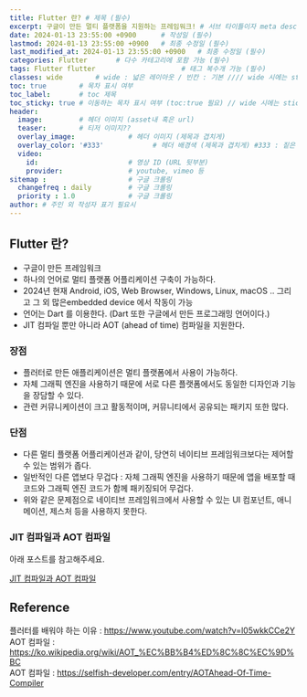 ```yaml
---
title: Flutter 란? # 제목 (필수)
excerpt: 구글이 만든 멀티 플랫폼을 지원하는 프레임워크! # 서브 타이틀이자 meta description (필수)
date: 2024-01-13 23:55:00 +0900      # 작성일 (필수)
lastmod: 2024-01-13 23:55:00 +0900   # 최종 수정일 (필수)
last_modified_at: 2024-01-13 23:55:00 +0900   # 최종 수정일 (필수)
categories: Flutter       # 다수 카테고리에 포함 가능 (필수)
tags: Flutter flutter                     # 태그 복수개 가능 (필수)
classes: wide        # wide : 넓은 레이아웃 / 빈칸 : 기본 //// wide 시에는 sticky toc 불가
toc: true        # 목차 표시 여부
toc_label:       # toc 제목
toc_sticky: true # 이동하는 목차 표시 여부 (toc:true 필요) // wide 시에는 sticky toc 불가
header: 
  image:         # 헤더 이미지 (asset내 혹은 url)
  teaser:        # 티저 이미지??
  overlay_image:             # 헤더 이미지 (제목과 겹치게)
  overlay_color: '#333'            # 헤더 배경색 (제목과 겹치게) #333 : 짙은 회색 (필수)
  video:
    id:                      # 영상 ID (URL 뒷부분)
    provider:                # youtube, vimeo 등
sitemap :                    # 구글 크롤링
  changefreq : daily         # 구글 크롤링
  priority : 1.0             # 구글 크롤링
author: # 주인 외 작성자 표기 필요시
---
```

<!--postNo: 20240113_005-->


## Flutter 란?  

- 구글이 만든 프레임워크  
- 하나의 언어로 멀티 플랫폼 어플리케이션 구축이 가능하다.  
- 2024년 현재 Android, iOS, Web Browser, Windows, Linux, macOS .. 그리고 그 외 많은embedded device 에서 작동이 가능  
- 언어는 Dart 를 이용한다. (Dart 또한 구글에서 만든 프로그래밍 언어이다.)  
- JIT 컴파일 뿐만 아니라 AOT (ahead of time) 컴파일을 지원한다.  

### 장점
- 플러터로 만든 애플리케이션은 멀티 플랫폼에서 사용이 가능하다.  
- 자체 그래픽 엔진을 사용하기 때문에 서로 다른 플랫폼에서도 동일한 디자인과 기능을 장담할 수 있다.  
- 관련 커뮤니케이션이 크고 활동적이며, 커뮤니티에서 공유되는 패키지 또한 많다.  


### 단점  
- 다른 멀티 플랫폼 어플리케이션과 같이, 당연히 네이티브 프레임워크보다는 제어할 수 있는 범위가 좁다.  
- 일반적인 다른 앱보다 무겁다 : 자체 그래픽 엔진을 사용하기 때문에 앱을 배포할 때 코드와 그래픽 엔진 코드가 함께 패키징되어 무겁다.  
- 위와 같은 문제점으로 네이티브 프레임워크에서 사용할 수 있는 UI 컴포넌트, 애니메이션, 제스처 등을 사용하지 못한다.  


### JIT 컴파일과 AOT 컴파일  

아래 포스트를 참고해주세요.  

[JIT 컴파일과 AOT 컴파일](https://whdrns2013.github.io/computerscience/20240113_004_jit_aot_compile/ ) 


## Reference  

플러터를 배워야 하는 이유 : https://www.youtube.com/watch?v=l05wkkCCe2Y  
AOT 컴파일 : https://ko.wikipedia.org/wiki/AOT_%EC%BB%B4%ED%8C%8C%EC%9D%BC  
AOT 컴파일 : https://selfish-developer.com/entry/AOTAhead-Of-Time-Compiler  


 